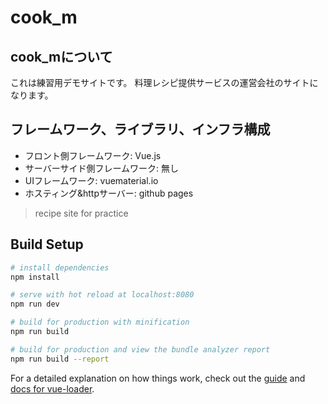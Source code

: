 # cook_m
## cook_mについて
これは練習用デモサイトです。
料理レシピ提供サービスの運営会社のサイトになります。
## フレームワーク、ライブラリ、インフラ構成
- フロント側フレームワーク: Vue.js
- サーバーサイド側フレームワーク: 無し
- UIフレームワーク: vuematerial.io
- ホスティング&httpサーバー: github pages
> recipe site for practice

## Build Setup

``` bash
# install dependencies
npm install

# serve with hot reload at localhost:8080
npm run dev

# build for production with minification
npm run build

# build for production and view the bundle analyzer report
npm run build --report
```

For a detailed explanation on how things work, check out the [guide](http://vuejs-templates.github.io/webpack/) and [docs for vue-loader](http://vuejs.github.io/vue-loader).
